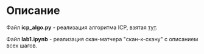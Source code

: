 Описание
=

Файл **icp_algo.py** - реализация алгоритма ICP, взятая [тут](https://stackoverflow.com/questions/20120384/iterative-closest-point-icp-implementation-on-python).

Файл **lab1.ipynb** - реализация скан-матчера "скан-к-скану" с описанием всех шагов.